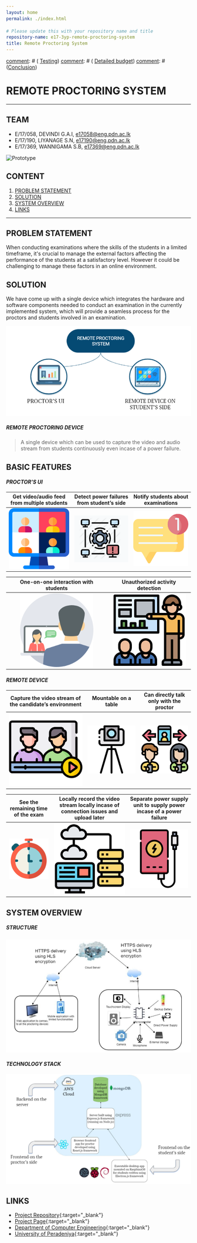 ```yaml
---
layout: home
permalink: ./index.html

# Please update this with your repository name and title
repository-name: e17-3yp-remote-proctoring-system
title: Remote Proctoring System
---
```


[comment]: # "This is the standard layout for the project, but you can clean this and use your own template"
[comment]: # ( [Testing](#testing))
[comment]: # ( [Detailed budget](#detailed-budget))
[comment]: # ([Conclusion](#conclusion))
# REMOTE PROCTORING SYSTEM

---

## TEAM
-  E/17/058, DEVINDI G.A.I, [e17058@eng.pdn.ac.lk](mailto:name@email.com)
-  E/17/190, LIYANAGE S.N, [e17190@eng.pdn.ac.lk](mailto:name@email.com)
-  E/17/369, WANNIGAMA S.B, [e17369@eng.pdn.ac.lk](mailto:name@email.com)

[//]: # (## [Image of the final hardware]) 
![Prototype](./images/prototype.gif)
## CONTENT
1. [PROBLEM STATEMENT](#problem-statement)
2. [SOLUTION](#solution )
3. [SYSTEM OVERVIEW](#system-overview)
4. [LINKS](#links)



---

## PROBLEM STATEMENT

When conducting examinations where the skills of the students in a limited timeframe, it's crucial to manage the external factors affecting the performance of the students at a satisfactory level. 
However it could be challenging to manage these factors in an online environment.

## SOLUTION

We have come up with a single device which integrates the hardware and software components needed to conduct an examination in the currently implemented system, which will provide a seamless process for the proctors and students involved in an examination.

![Prototype](./images/oursystem.PNG)

##### ***REMOTE PROCTORING DEVICE***
> A single device which can be used to capture the video and audio stream from students continuously even incase of a power failure.

[//]: # (## Solution Architecture High level diagram + description)

## BASIC FEATURES

#### ***PROCTOR'S UI***

|Get video/audio feed from multiple students |  Detect power failures from student’s side | Notify students about examinations|
|:-------------------------:|:-------------------------:|:-------------------------:|
|<img src="./images/videoconference.png" width="200"/> | <img src="./images/disconnetion.jpg" width="225" /> |<img src="./images/notification.png" width="200" />|



|One-on-one interaction with students |   Unauthorized activity detection|
|:-------------------------:|:-------------------------:|
|<img src="./images/video-chat.png" width="200" />| <img src="./images/unauthorized.png" width="200" />|

#### ***REMOTE DEVICE***

|Capture the video stream of the candidate’s environment |  Mountable on a table | Can directly talk only with the proctor|
|:-------------------------:|:-------------------------:|:-------------------------:
|<img src="./images/streaming.png" width="200"/> | <img src="./images/tripod.png" width="225" /> |<img src="./images/call-forwarding.png" width="200" />



|See the remaining time of the exam |Locally record the video stream locally incase of connection issues and upload later | Separate power supply unit to supply power incase of a power failure|
|:-------------------------:|:-------------------------:|:-------------------------:|
|<img src="./images/chronometer.png" width="200" />| <img src="./images/cloud-database.png" width="200" />| <img src="./images/power-bank.png" width="200" />|

## SYSTEM OVERVIEW

##### ***STRUCTURE***
![overview](./images/system.PNG)

#### ***TECHNOLOGY STACK***
![technology](./images/technology.PNG)

## LINKS

- [Project Repository](https://github.com/cepdnaclk/e17-3yp-remote-proctoring-system){:target="_blank"}
- [Project Page](https://cepdnaclk.github.io/e17-3yp-remote-proctoring-system){:target="_blank"}
- [Department of Computer Engineering](http://www.ce.pdn.ac.lk/){:target="_blank"}
- [University of Peradeniya](https://eng.pdn.ac.lk/){:target="_blank"}


[//]: # (Please refer this to learn more about Markdown syntax)
[//]: # (https://github.com/adam-p/markdown-here/wiki/Markdown-Cheatsheet)
